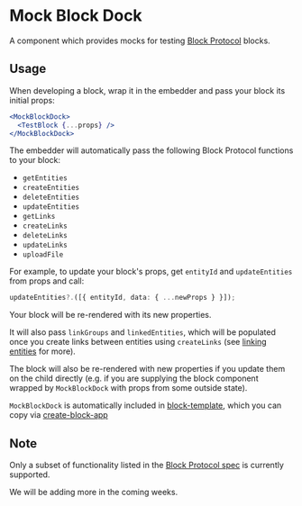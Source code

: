 # Mock Block Dock

A component which provides mocks for testing [Block Protocol](https://blockprotocol.org) blocks.

## Usage

When developing a block, wrap it in the embedder and pass your block its initial props:

```jsx
<MockBlockDock>
  <TestBlock {...props} />
</MockBlockDock>
```

The embedder will automatically pass the following Block Protocol functions to your block:

- `getEntities`
- `createEntities`
- `deleteEntities`
- `updateEntities`
- `getLinks`
- `createLinks`
- `deleteLinks`
- `updateLinks`
- `uploadFile`

For example, to update your block's props, get `entityId` and `updateEntities` from props and call:

```typescript
updateEntities?.([{ entityId, data: { ...newProps } }]);
```

Your block will be re-rendered with its new properties.

It will also pass `linkGroups` and `linkedEntities`, which will be populated once you create links between entities using `createLinks` (see [linking entities](https://blockprotocol.org/spec/block-types#linking-entities) for more).

The block will also be re-rendered with new properties if you update them on the child directly (e.g. if you are supplying the block component wrapped by `MockBlockDock` with props from some outside state).

`MockBlockDock` is automatically included in [block-template](https://www.npmjs.com/package/block-template), which you can copy via [create-block-app](https://www.npmjs.com/package/create-block-app)

## Note

Only a subset of functionality listed in the [Block Protocol spec](https://blockprotocol.org/spec) is currently supported.

We will be adding more in the coming weeks.

